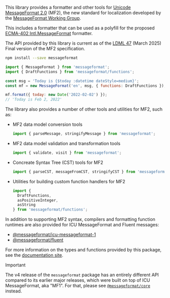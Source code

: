 This library provides a formatter and other tools for [Unicode MessageFormat 2.0] (MF2),
the new standard for localization developed by the [MessageFormat Working Group].

This includes a formatter that can be used as a polyfill for
the proposed [ECMA-402 Intl.MessageFormat] formatter.

The API provided by this library is current as of the [LDML 47] (March 2025)
Final version of the MF2 specification.

[unicode messageformat 2.0]: https://unicode.org/reports/tr35/tr35-messageFormat.html
[messageformat working group]: https://github.com/unicode-org/message-format-wg
[ecma-402 intl.messageformat ]: https://github.com/tc39/proposal-intl-messageformat/
[ldml 47]: https://www.unicode.org/reports/tr35/tr35-75/tr35-messageFormat.html

```sh
npm install --save messageformat
```

```js
import { MessageFormat } from 'messageformat';
import { DraftFunctions } from 'messageformat/functions';

const msg = 'Today is {$today :datetime dateStyle=medium}';
const mf = new MessageFormat('en', msg, { functions: DraftFunctions });

mf.format({ today: new Date('2022-02-02') });
// 'Today is Feb 2, 2022'
```

The library also provides a number of other tools and utilities for MF2, such as:

- MF2 data model conversion tools

  ```js
  import { parseMessage, stringifyMessage } from 'messageformat';
  ```

- MF2 data model validation and transformation tools

  ```js
  import { validate, visit } from 'messageformat';
  ```

- Concreate Syntax Tree (CST) tools for MF2

  ```js
  import { parseCST, messageFromCST, stringifyCST } from 'messageformat/cst';
  ```

- Utilities for building custom function handlers for MF2

  ```js
  import {
    DraftFunctions,
    asPositiveInteger,
    asString
  } from 'messageformat/functions';
  ```

In addition to supporting MF2 syntax,
compilers and formatting function runtimes are also provided for
ICU MessageFormat and Fluent messages:

- [@messageformat/icu-messageformat-1](https://www.npmjs.com/package/@messageformat/icu-messageformat-1)
- [@messageformat/fluent](https://www.npmjs.com/package/@messageformat/fluent)

For more information on the types and functions provided by this package,
see the [documentation site](https://messageformat.github.io/).

> [!IMPORTANT]
> The v4 release of the `messageformat` package has
> an entirely different API compared to its earlier major releases,
> which were built on top of ICU MessageFormat, aka "MF1".
> For that,
> please see [`@messageformat/core`](https://www.npmjs.com/package/@messageformat/core) instead.

